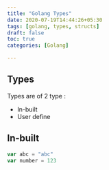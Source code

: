 ```yaml
---
title: "Golang Types"
date: 2020-07-19T14:44:26+05:30
tags: [golang, types, structs]
draft: false
toc: true
categories: [Golang]

---
```


## Types 
Types are of 2 type :
- In-built
- User define

## In-built

```go
var abc = "abc"
var number = 123
```